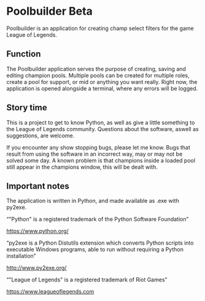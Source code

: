 # Poolbuilder Beta
Poolbuilder is an application for creating champ select filters for the game League of Legends.

## Function

The Poolbuilder application serves the purpose of creating, saving and editing champion pools.
Multiple pools can be created for multiple roles, create a pool for support, or mid or anything you want really.
Right now, the application is opened alongside a terminal, where any errors will be logged.

## Story time
This is a project to get to know Python, as well as give a little something to the League of Legends community.
Questions about the software, aswell as suggestions, are welcome.

If you encounter any show stopping bugs, please let me know.
Bugs that result from using the software in an incorrect way, may or may not be solved some day.
A known problem is that champions inside a loaded pool still appear in the champions window, this will
be dealt with.

## Important notes
The application is written in Python, and made available as .exe with py2exe.

“"Python" is a registered trademark of the Python Software Foundation”

https://www.python.org/

“py2exe is a Python Distutils extension which converts Python scripts into executable Windows programs, able to run without requiring a Python installation”

http://www.py2exe.org/

“"League of Legends" is a registered trademark of Riot Games”

https://www.leagueoflegends.com
